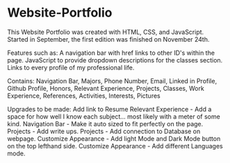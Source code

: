 # Website-Portfolio

This Website Portfolio was created with HTML, CSS, and JavaScript.
Started in September, the first edition was finished on November 24th. 

Features such as:
A navigation bar with href links to other ID's within the page. 
JavaScript to provide dropdown descriptions for the classes section. 
Links to every profile of my professional life.

Contains:
Navigation Bar,
Majors,
Phone Number,
Email,
Linked in Profile,
Github Profile,
Honors,
Relevant Experience,
Projects,
Classes,
Work Experience,
References,
Activities,
Interests,
Pictures

Upgrades to be made:
Add link to Resume
Relevant Experience - Add a space for how well I know each subject... most likely with a meter of some kind.
Navigation Bar - Make it auto sized to fit perfectly on the page. 
Projects - Add write ups.
Projects - Add connection to Database on webpage.
Customize Appearance - Add light Mode and Dark Mode button on the top lefthand side.
Customize Appearance - Add different Languages mode.
